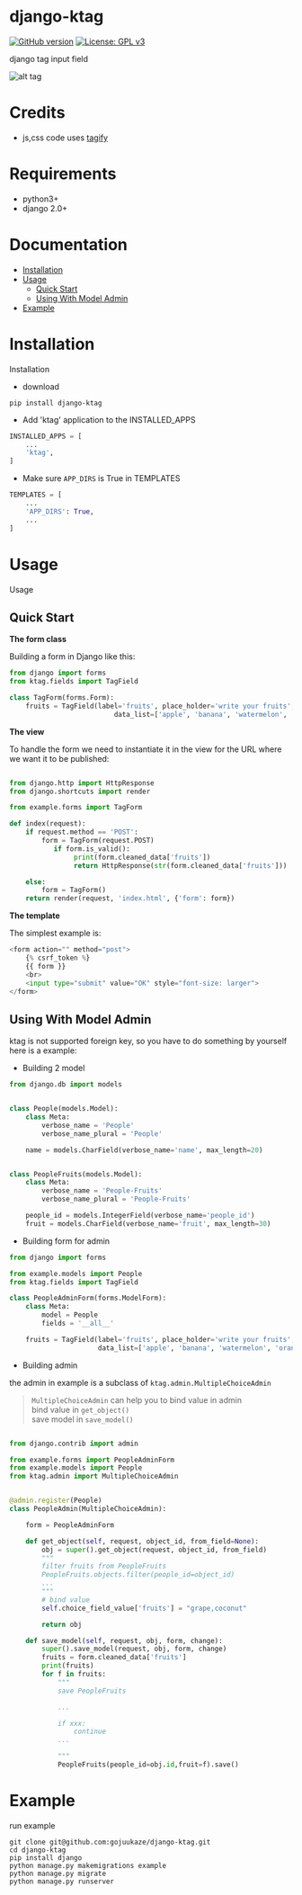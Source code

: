 # django-ktag
[![GitHub version](https://img.shields.io/badge/version-1.0.0-blue.svg)](https://pypi.org/project/django-ktag/)
[![License: GPL v3](https://img.shields.io/badge/License-GPL%20V3-blue.svg)](https://github.com/gojuukaze/django-ktag/blob/master/LICENSE)


django tag input field

![alt tag](https://github.com/gojuukaze/django-ktag/blob/master/demo.gif?raw=true)

# Credits
* js,css code uses [tagify](https://github.com/yairEO/tagify/blob/master/README.md)

# Requirements

* python3+
* django 2.0+
# Documentation
+ [Installation](#Installation)
+ [Usage](#Usage)
  - [Quick Start](##QuickStart)
  - [Using With Model Admin](##UsingWithModelAdmin)
+ [Example](#Example)



# Installation
<span id="Installation">Installation</span>  

* download
```shell
pip install django-ktag

```

* Add 'ktag' application to the INSTALLED_APPS

```python
INSTALLED_APPS = [
    ...
    'ktag',
]
```
* Make sure `APP_DIRS` is True in TEMPLATES

```python
TEMPLATES = [
    ...
    'APP_DIRS': True,
    ...
]
```

# Usage
<span id="Usage">Usage</span>  

## Quick Start
<span id="QuickStart"></span>
**The form class**

Building a form in Django like this:

```python
from django import forms
from ktag.fields import TagField

class TagForm(forms.Form):
    fruits = TagField(label='fruits', place_holder='write your fruits', delimiters=' ',
                          data_list=['apple', 'banana', 'watermelon', 'orange'], initial='grape coconut')
```

**The view**

To handle the form we need to instantiate it in the view for the URL where we want it to be published:

```python

from django.http import HttpResponse
from django.shortcuts import render

from example.forms import TagForm

def index(request):
    if request.method == 'POST':
        form = TagForm(request.POST)
           if form.is_valid():
                print(form.cleaned_data['fruits'])
                return HttpResponse(str(form.cleaned_data['fruits']))

    else:
        form = TagForm()
    return render(request, 'index.html', {'form': form})
```

**The template**

The simplest example is:

```python
<form action="" method="post">
    {% csrf_token %}
    {{ form }}
    <br>
    <input type="submit" value="OK" style="font-size: larger">
</form>
```

## Using With Model Admin
<span id="UsingWithModelAdmin"></span>
ktag is not supported foreign key, so you have to do something by yourself
here is a example:

* Building 2 model
```python
from django.db import models


class People(models.Model):
    class Meta:
        verbose_name = 'People'
        verbose_name_plural = 'People'

    name = models.CharField(verbose_name='name', max_length=20)


class PeopleFruits(models.Model):
    class Meta:
        verbose_name = 'People-Fruits'
        verbose_name_plural = 'People-Fruits'

    people_id = models.IntegerField(verbose_name='people_id')
    fruit = models.CharField(verbose_name='fruit', max_length=30)

```
* Building form for admin

```python
from django import forms

from example.models import People
from ktag.fields import TagField

class PeopleAdminForm(forms.ModelForm):
    class Meta:
        model = People
        fields = '__all__'

    fruits = TagField(label='fruits', place_holder='write your fruits', delimiters=',',
                      data_list=['apple', 'banana', 'watermelon', 'orange'])


```
* Building admin  

the admin in example is a subclass of `ktag.admin.MultipleChoiceAdmin`  

> `MultipleChoiceAdmin` can help you to bind value in admin  
> bind value in `get_object()`  
> save model in `save_model()`  

```python

from django.contrib import admin

from example.forms import PeopleAdminForm
from example.models import People
from ktag.admin import MultipleChoiceAdmin


@admin.register(People)
class PeopleAdmin(MultipleChoiceAdmin):

    form = PeopleAdminForm

    def get_object(self, request, object_id, from_field=None):
        obj = super().get_object(request, object_id, from_field)
        """
        filter fruits from PeopleFruits
        PeopleFruits.objects.filter(people_id=object_id)
        ...
        """
        # bind value
        self.choice_field_value['fruits'] = "grape,coconut"

        return obj

    def save_model(self, request, obj, form, change):
        super().save_model(request, obj, form, change)
        fruits = form.cleaned_data['fruits']
        print(fruits)
        for f in fruits:
            """
            save PeopleFruits

            ...

            if xxx:
                continue
            ...

            """
            PeopleFruits(people_id=obj.id,fruit=f).save()

```

# Example
<span id="Example"></span>
run example
```shell
git clone git@github.com:gojuukaze/django-ktag.git  
cd django-ktag
pip install django
python manage.py makemigrations example 
python manage.py migrate   
python manage.py runserver 
```
